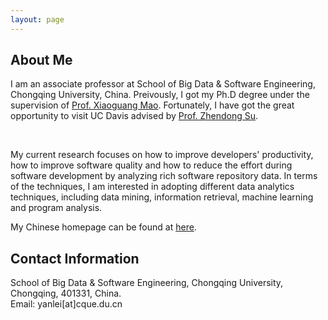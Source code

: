 ```yaml
---
layout: page
---
```


## About Me

<P>
  I am an associate professor at School of Big Data & Software Engineering, Chongqing University, China. Preivously, I got my Ph.D degree under the supervision of <a href="https://www.researchgate.net/profile/Xiaoguang-Mao">Prof. Xiaoguang Mao</a>. Fortunately, I have got the great opportunity to visit UC Davis advised by <a href="https://people.inf.ethz.ch/suz/">Prof. Zhendong Su</a>.
</P>&nbsp; 

<P>
My current research focuses on how to improve developers' productivity, how to improve software quality and how to reduce the effort during software development by analyzing rich software repository data. In terms of the techniques, I am interested in adopting different data analytics techniques, including data mining, information retrieval, machine learning and program analysis.
</P>

<P>
My Chinese homepage can be found at <a href="http://www.cse.cqu.edu.cn/info/2096/4505.htm">here</a>.
</P>


## Contact Information

<P>
School of Big Data & Software Engineering, Chongqing University, Chongqing, 401331, China.
<br>
Email: yanlei[at]cque.du.cn
</P>
